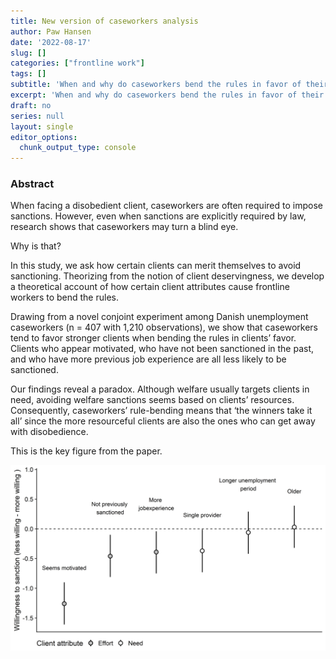 ```yaml
---
title: New version of caseworkers analysis
author: Paw Hansen
date: '2022-08-17'
slug: []
categories: ["frontline work"]
tags: []
subtitle: 'When and why do caseworkers bend the rules in favor of their clients?'
excerpt: 'When and why do caseworkers bend the rules in favor of their clients?'
draft: no
series: null
layout: single
editor_options: 
  chunk_output_type: console
---
```


### Abstract

When facing a disobedient client, caseworkers are often required to impose sanctions. However, even when sanctions are explicitly required by law, research shows that caseworkers may turn a blind eye. 

Why is that? 

In this study, we ask how certain clients can merit themselves to avoid sanctioning. Theorizing from the notion of client deservingness, we develop a theoretical account of how certain client attributes cause frontline workers to bend the rules. 

Drawing from a novel conjoint experiment among Danish unemployment caseworkers (n = 407 with 1,210 observations), we show that caseworkers tend to favor stronger clients when bending the rules in clients’ favor. Clients who appear motivated, who have not been sanctioned in the past, and who have more previous job experience are all less likely to be sanctioned. 

Our findings reveal a paradox. Although welfare usually targets clients in need, avoiding welfare sanctions seems based on clients’ resources. Consequently, caseworkers’ rule-bending means that ‘the winners take it all’ since the more resourceful clients are also the ones who can get away with disobedience. 

This is the key figure from the paper.

![Dot and whisker plot](images/featured.jpg)

